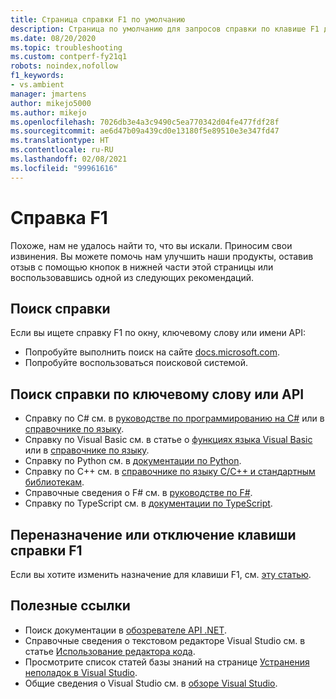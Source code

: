 ```yaml
---
title: Страница справки F1 по умолчанию
description: Страница по умолчанию для запросов справки по клавише F1 для Visual Studio
ms.date: 08/20/2020
ms.topic: troubleshooting
ms.custom: contperf-fy21q1
robots: noindex,nofollow
f1_keywords:
- vs.ambient
manager: jmartens
author: mikejo5000
ms.author: mikejo
ms.openlocfilehash: 7026db3e4a3c9490c5ea770342d04fe477fdf28f
ms.sourcegitcommit: ae6d47b09a439cd0e13180f5e89510e3e347fd47
ms.translationtype: HT
ms.contentlocale: ru-RU
ms.lasthandoff: 02/08/2021
ms.locfileid: "99961616"
---
```

# <a name="f1-help"></a>Справка F1

Похоже, нам не удалось найти то, что вы искали. Приносим свои извинения. Вы можете помочь нам улучшить наши продукты, оставив отзыв с помощью кнопок в нижней части этой страницы или воспользовавшись одной из следующих рекомендаций.

## <a name="search-for-help"></a>Поиск справки

Если вы ищете справку F1 по окну, ключевому слову или имени API:

- Попробуйте выполнить поиск на сайте [docs.microsoft.com](/).
- Попробуйте воспользоваться поисковой системой.

## <a name="find-help-on-a-keyword-or-api"></a>Поиск справки по ключевому слову или API

- Справку по C# см. в [руководстве по программированию на C#](/dotnet/csharp/programming-guide/) или в [справочнике по языку](/dotnet/csharp/language-reference/).
- Справку по Visual Basic см. в статье о [функциях языка Visual Basic](/dotnet/visual-basic/programming-guide/language-features/) или в [справочнике по языку](/dotnet/visual-basic/language-reference/).
- Справку по Python см. в [документации по Python](https://docs.python.org/).
- Справку по C++ см. в [справочнике по языку C/C++ и стандартным библиотекам](/cpp/cpp/c-cpp-language-and-standard-libraries).
- Справочные сведения о F# см. в [руководстве по F#](/dotnet/fsharp/).
- Справку по TypeScript см. в [документации по TypeScript](https://www.typescriptlang.org/docs).

## <a name="re-map-or-disable-the-f1-help-key"></a>Переназначение или отключение клавиши справки F1

Если вы хотите изменить назначение для клавиши F1, см. [эту статью](../not-in-toc/change-f1-help-key.md).

## <a name="useful-links"></a>Полезные ссылки

- Поиск документации в [обозревателе API .NET](/dotnet/api/).
- Справочные сведения о текстовом редакторе Visual Studio см. в статье [Использование редактора кода](../../ide/writing-code-in-the-code-and-text-editor.md).
- Просмотрите список статей базы знаний на странице [Устранения неполадок в Visual Studio](/troubleshoot/visualstudio/welcome-visual-studio/).
- Общие сведения о Visual Studio см. в [обзоре Visual Studio](../../get-started/visual-studio-ide.md).